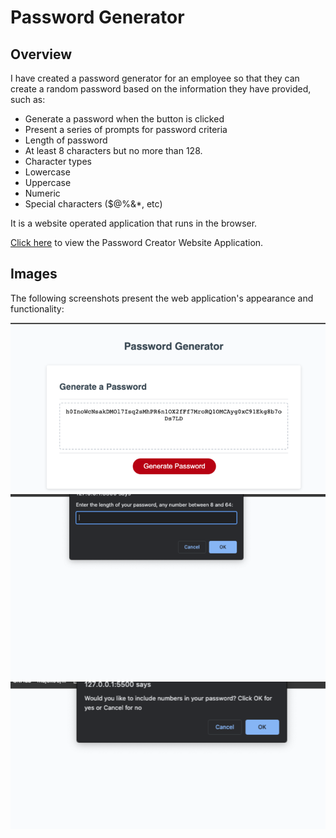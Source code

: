# Password Generator

## Overview

I have created a password generator for an employee so that they can create a random password based on
the information they have provided, such as: 

 * Generate a password when the button is clicked
 * Present a series of prompts for password criteria
 * Length of password
 * At least 8 characters but no more than 128.
 * Character types
 * Lowercase
 * Uppercase
 * Numeric
 * Special characters ($@%&*, etc)

It is a website operated application that runs in the browser. 

[Click here](https://ivonamaria.github.io/password-creator/) to view the Password Creator Website Application.

## Images  

The following screenshots present the web application's appearance and functionality:

![password generator](/assets/Screenshot%202023-02-08%20at%2014.05.24.png)
![password generator](/assets/Screenshot%202023-02-08%20at%2014.05.43.png)
![password generator](/assets/Screenshot%202023-02-08%20at%2014.06.08.png)

